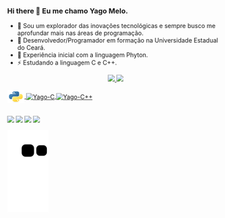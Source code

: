 ### Hi there 👋 Eu me chamo Yago Melo.

- 🔭 Sou um explorador das inovações tecnológicas e sempre busco me aprofundar mais nas áreas de programação.
- 🌱 Desenvolvedor/Programador em formação na Universidade Estadual do Ceará.
- 👯 Experiência inicial com a linguagem Phyton.
- ⚡ Estudando a linguagem C e C++.

<div align="center">
  <a href="https://github.com/Melinh0">
  <img height="180em" src="https://github-readme-stats.vercel.app/api?username=Melinh0&show_icons=true&theme=tokyonight&include_all_commits=true&count_private=true"/>
  <img height="180em" src="https://github-readme-stats.vercel.app/api/top-langs/?username=Melinh0&layout=compact&langs_count=7&theme=tokyonight"/>
</div>
<div style="display: inline_block"><br>
  <img align="center" alt="Yago-Python" height="30" width="40" src="https://raw.githubusercontent.com/devicons/devicon/master/icons/python/python-original.svg">
  <img align="center" alt="Yago-C" height="30" width="40" src="https://cdn.jsdelivr.net/gh/devicons/devicon/icons/c/c-original.svg" />
  <img align="center" alt="Yago-C++" height="30" width="40" src="https://cdn.jsdelivr.net/gh/devicons/devicon/icons/cplusplus/cplusplus-original.svg" />
</div>

##
 
<div> 
  <a href="https://instagram.com/ymcosta_" target="_blank"><img src="https://img.shields.io/badge/-Instagram-%23E4405F?style=for-the-badge&logo=instagram&logoColor=white" target="_blank"></a>
 <a href="https://discord.com/channels/@Melinho" target="_blank"><img src="https://img.shields.io/badge/Discord-7289DA?style=for-the-badge&logo=discord&logoColor=white" target="_blank"></a> 
  <a href = "mailto:yagomelo20022109@gmail.com"><img src="https://img.shields.io/badge/Gmail-D14836?style=for-the-badge&logo=gmail&logoColor=white" target="_blank"></a>
  <a href="https://www.linkedin.com/in/yago-melo-da-costa-96b425248/" target="_blank"><img src="https://img.shields.io/badge/-LinkedIn-%230077B5?style=for-the-badge&logo=linkedin&logoColor=white" target="_blank"></a> 
  
  ![Snake animation](https://github.com/Melinh0/Melinh0/blob/output/github-contribution-grid-snake.svg)
 
</div>
